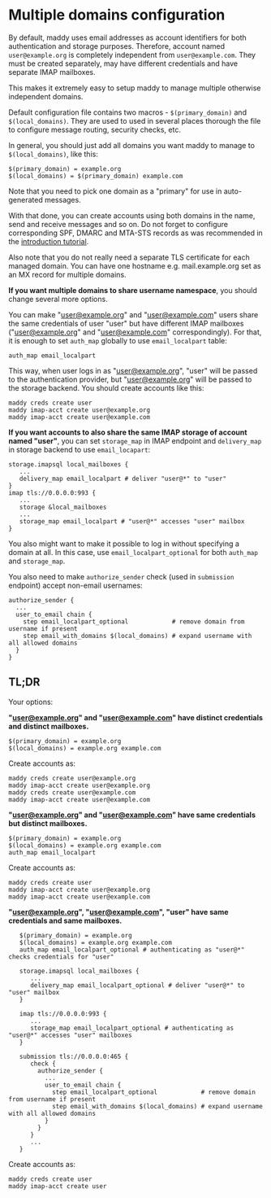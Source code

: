 # Multiple domains configuration

By default, maddy uses email addresses as account identifiers for both
authentication and storage purposes. Therefore, account named `user@example.org`
is completely independent from `user@example.com`. They must be created
separately, may have different credentials and have separate IMAP mailboxes.

This makes it extremely easy to setup maddy to manage multiple otherwise
independent domains.

Default configuration file contains two macros - `$(primary_domain)` and
`$(local_domains)`. They are used to used in several places thorough the
file to configure message routing, security checks, etc.

In general, you should just add all domains you want maddy to manage to
`$(local_domains)`, like this:
```
$(primary_domain) = example.org
$(local_domains) = $(primary_domain) example.com
```
Note that you need to pick one domain as a "primary" for use in
auto-generated messages.

With that done, you can create accounts using both domains in the name, send
and receive messages and so on.  Do not forget to configure corresponding SPF,
DMARC and MTA-STS records as was recommended in
the [introduction tutorial](tutorials/setting-up.md).

Also note that you do not really need a separate TLS certificate for each
managed domain. You can have one hostname e.g. mail.example.org set as an MX
record for multiple domains.

**If you want multiple domains to share username namespace**, you should change
several more options.

You can make "user@example.org" and "user@example.com" users share the same
credentials of user "user" but have different IMAP mailboxes ("user@example.org"
and "user@example.com" correspondingly). For that, it is enough to set `auth_map`
globally to use `email_localpart` table:
```
auth_map email_localpart
```
This way, when user logs in as "user@example.org", "user" will be passed
to the authentication provider, but "user@example.org" will be passed to the
storage backend. You should create accounts like this:
```
maddy creds create user
maddy imap-acct create user@example.org
maddy imap-acct create user@example.com
```

**If you want accounts to also share the same IMAP storage of account named
"user"**, you can set `storage_map` in IMAP endpoint and `delivery_map` in
storage backend to use `email_locapart`:
```
storage.imapsql local_mailboxes {
   ...
   delivery_map email_localpart # deliver "user@*" to "user"
}
imap tls://0.0.0.0:993 {
   ...
   storage &local_mailboxes
   ...
   storage_map email_localpart # "user@*" accesses "user" mailbox
}
```

You also might want to make it possible to log in without
specifying a domain at all. In this case, use `email_localpart_optional` for
both `auth_map` and `storage_map`.

You also need to make `authorize_sender` check (used in `submission` endpoint)
accept non-email usernames:
```
authorize_sender {
  ...
  user_to_email chain {
    step email_localpart_optional            # remove domain from username if present
    step email_with_domains $(local_domains) # expand username with all allowed domains
  }
}
```

## TL;DR

Your options:

**"user@example.org" and "user@example.com" have distinct credentials and
distinct mailboxes.**

```
$(primary_domain) = example.org
$(local_domains) = example.org example.com
```

Create accounts as:

```shell
maddy creds create user@example.org
maddy imap-acct create user@example.org
maddy creds create user@example.com
maddy imap-acct create user@example.com
```

**"user@example.org" and "user@example.com" have same credentials but
distinct mailboxes.**

```
$(primary_domain) = example.org
$(local_domains) = example.org example.com
auth_map email_localpart
```

Create accounts as:
```shell
maddy creds create user
maddy imap-acct create user@example.org
maddy imap-acct create user@example.com
```

**"user@example.org", "user@example.com", "user" have same credentials and same
mailboxes.**

```
   $(primary_domain) = example.org
   $(local_domains) = example.org example.com
   auth_map email_localpart_optional # authenticating as "user@*" checks credentials for "user"

   storage.imapsql local_mailboxes {
      ...
      delivery_map email_localpart_optional # deliver "user@*" to "user" mailbox
   }

   imap tls://0.0.0.0:993 {
      ...
      storage_map email_localpart_optional # authenticating as "user@*" accesses "user" mailboxes
   }

   submission tls://0.0.0.0:465 {
      check {
        authorize_sender {
          ...
          user_to_email chain {
            step email_localpart_optional            # remove domain from username if present
            step email_with_domains $(local_domains) # expand username with all allowed domains
          }
        }
      }
      ...
   }
```

Create accounts as:
```shell
maddy creds create user
maddy imap-acct create user
```
